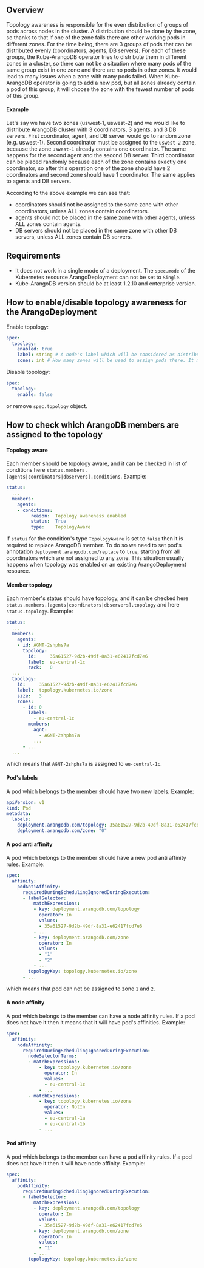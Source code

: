## Overview

Topology awareness is responsible for the even distribution of groups of pods across nodes in the cluster.
A distribution should be done by the zone, so thanks to that if one of the zone fails there are other working pods
in different zones. For the time being, there are 3 groups of pods that can be distributed evenly
(coordinators, agents, DB servers). For each of these groups, the Kube-ArangoDB operator
tries to distribute them in different zones in a cluster, so there can not
be a situation where many pods of the same group exist in one zone and there are no
pods in other zones. It would lead to many issues when a zone with many pods failed.
When Kube-ArangoDB operator is going to add a new pod, but all zones already contain a pod of this group,
it will choose the zone with the fewest number of pods of this group.

#### Example 
Let's say we have two zones (uswest-1, uswest-2) and we would like to distribute ArangoDB cluster 
with 3 coordinators, 3 agents, and 3 DB servers. First coordinator, agent, and DB server would go to random zone (e.g. uswest-1).
Second coordinator must be assigned to the `uswest-2` zone, because the zone `uswest-1` already contains one coordinator.
The same happens for the second agent and the second DB server. Third coordinator can be placed randomly 
because each of the zone contains exactly one coordinator, so after this operation one of the zone should have 2 coordinators 
and second zone should have 1 coordinator. The same applies to agents and DB servers.

According to the above example we can see that:
- coordinators should not be assigned to the same zone with other coordinators, unless ALL zones contain coordinators.
- agents should not be placed in the same zone with other agents, unless ALL zones contain agents.
- DB servers should not be placed in the same zone with other DB servers, unless ALL zones contain DB servers.

## Requirements

- It does not work in a single mode of a deployment.
  The `spec.mode` of the Kubernetes resource ArangoDeployment can not be set to `Single`.
- Kube-ArangoDB version should be at least 1.2.10 and enterprise version.

## How to enable/disable topology awareness for the ArangoDeployment

Enable topology:
```yaml
spec:
  topology:
    enabled: true
    label: string # A node's label which will be considered as distribution affinity. By default: 'topology.kubernetes.io/zone' 
    zones: int # How many zones will be used to assign pods there. It must be higher than 0.
```

Disable topology:
```yaml
spec:
  topology:
    enable: false
```
or remove `spec.topology` object.

## How to check which ArangoDB members are assigned to the topology

#### Topology aware

Each member should be topology aware, and it can be checked in list of conditions here `status.members.[agents|coordinators|dbservers].conditions`. 
Example:
```yaml
status:
  ...
  members:
    agents:
    - conditions:                  
         reason:  Topology awareness enabled
         status:  True
         type:    TopologyAware
```

If `status` for the condition's type `TopologyAware` is set to `false` then it is required to replace ArangoDB member.
To do so we need to set pod's annotation `deployment.arangodb.com/replace` to `true`, starting from all
coordinators which are not assigned to any zone. This situation usually happens when 
topology was enabled on an existing ArangoDeployment resource.

#### Member topology
Each member's status should have topology, and it can be checked here `status.members.[agents|coordinators|dbservers].topology` and here `status.topology`. 
Example:
```yaml
status:
  ...
  members:
    agents:
    - id: AGNT-2shphs7a
      topology:
        id:     35a61527-9d2b-49df-8a31-e62417fcd7e6
        label:  eu-central-1c
        rack:   0
  ...
  topology:
    id:     35a61527-9d2b-49df-8a31-e62417fcd7e6
    label:  topology.kubernetes.io/zone
    size:   3
    zones:
      - id: 0
        labels:
          - eu-central-1c
        members:
          agnt:
            - AGNT-2shphs7a
          ...
      - ...
  ...
```
which means that `AGNT-2shphs7a` is assigned to `eu-central-1c`.

#### Pod's labels

A pod which belongs to the member should have two new labels. 
Example:
```yaml
apiVersion: v1
kind: Pod
metadata:
  labels:
    deployment.arangodb.com/topology: 35a61527-9d2b-49df-8a31-e62417fcd7e6
    deployment.arangodb.com/zone: "0"
```

#### A pod anti affinity

A pod which belongs to the member should have a new pod anti affinity rules. 
Example:
```yaml
spec:
  affinity:
    podAntiAffinity:
      requiredDuringSchedulingIgnoredDuringExecution:
      - labelSelector:
          matchExpressions:
          - key: deployment.arangodb.com/topology
            operator: In
            values:
            - 35a61527-9d2b-49df-8a31-e62417fcd7e6
          - ...
          - key: deployment.arangodb.com/zone
            operator: In
            values:
            - "1"
            - "2"
          - ...
        topologyKey: topology.kubernetes.io/zone
      - ...
```
which means that pod can not be assigned to zone `1` and `2`.

#### A node affinity

A pod which belongs to the member can have a node affinity rules. If a pod does not have it then it means that it will have pod's affinities. 
Example:
```yaml
spec:
  affinity:
    nodeAffinity:
      requiredDuringSchedulingIgnoredDuringExecution:
        nodeSelectorTerms:
        - matchExpressions:
            - key: topology.kubernetes.io/zone
              operator: In
              values:
              - eu-central-1c
            - ...
        - matchExpressions:
            - key: topology.kubernetes.io/zone
              operator: NotIn
              values:
              - eu-central-1a
              - eu-central-1b
            - ...
```

#### Pod affinity

A pod which belongs to the member can have a pod affinity rules. If a pod does not have it then it will have node affinity.
Example:
```yaml
spec:
  affinity:
    podAffinity:
      requiredDuringSchedulingIgnoredDuringExecution:
      - labelSelector:
          matchExpressions:
          - key: deployment.arangodb.com/topology
            operator: In
            values:
            - 35a61527-9d2b-49df-8a31-e62417fcd7e6
          - key: deployment.arangodb.com/zone
            operator: In
            values:
            - "1"
          - ...
        topologyKey: topology.kubernetes.io/zone 
```
